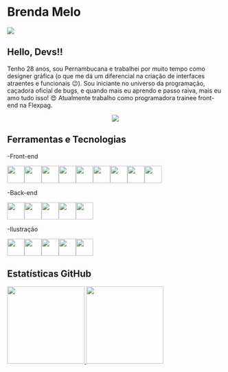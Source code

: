 # Brenda Melo
<div>
<a href="https://www.linkedin.com/in/brendamelodev" target="_blank"><img src="https://img.shields.io/badge/-LinkedIn-%230077B5?style=for-the-badge&logo=linkedin&logoColor=white" target="_blank"></a>
</div>

## Hello, Devs!!
Tenho 28 anos, sou Pernambucana e trabalhei por muito tempo como designer gráfica (o que me dá um diferencial na criação de interfaces atraentes e funcionais :wink:). Sou iniciante no universo da programação, caçadora oficial de bugs, e quando mais eu aprendo e passo raiva, mais eu amo tudo isso! :heart_eyes: Atualmente trabalho como programadora trainee front-end na Flexpag.

<p align="center">
  <img src="https://media.giphy.com/media/26BRzozg4TCBXv6QU/giphy.gif">
</p>

## Ferramentas e Tecnologias

-Front-end
  
<img src="https://cdn.jsdelivr.net/gh/devicons/devicon/icons/vscode/vscode-original.svg" width="40" height="40"/><img src="https://cdn.jsdelivr.net/gh/devicons/devicon/icons/angularjs/angularjs-original.svg" width="40" height="40"/><img src="https://cdn.jsdelivr.net/gh/devicons/devicon/icons/css3/css3-original.svg" width="40" height="40"/><img src="https://cdn.jsdelivr.net/gh/devicons/devicon/icons/html5/html5-original.svg" width="40" height="40"/><img src="https://cdn.jsdelivr.net/gh/devicons/devicon/icons/javascript/javascript-original.svg" width="40" height="40"/><img src="https://cdn.jsdelivr.net/gh/devicons/devicon/icons/typescript/typescript-original.svg" width="40" height="40"/><img src="https://cdn.jsdelivr.net/gh/devicons/devicon/icons/bootstrap/bootstrap-original.svg" width="40" height="40"/><img src="https://cdn.jsdelivr.net/gh/devicons/devicon/icons/sass/sass-original.svg" width="40" height="40"/><img src="https://cdn.jsdelivr.net/gh/devicons/devicon/icons/git/git-original.svg" width="40" height="40"/>
  
-Back-end
  
<img src="https://cdn.jsdelivr.net/gh/devicons/devicon/icons/intellij/intellij-original.svg" width="40" height="40"/><img src="https://cdn.jsdelivr.net/gh/devicons/devicon/icons/java/java-original.svg" width="40" height="40"/><img src="https://cdn.jsdelivr.net/gh/devicons/devicon/icons/spring/spring-original.svg" width="40" height="40"/><img src="https://cdn.jsdelivr.net/gh/devicons/devicon/icons/mysql/mysql-original-wordmark.svg" width="40" height="40"/><img src="https://cdn.jsdelivr.net/gh/devicons/devicon/icons/firebase/firebase-plain.svg" width="40" height="40"/>
  
-Ilustração
  
<img src="https://cdn.jsdelivr.net/gh/devicons/devicon/icons/photoshop/photoshop-plain.svg" width="40" height="40"/><img src="https://cdn.jsdelivr.net/gh/devicons/devicon/icons/illustrator/illustrator-plain.svg" width="40" height="40"/><img src="https://cdn.jsdelivr.net/gh/devicons/devicon/icons/aftereffects/aftereffects-original.svg" width="40" height="40"/><img src="https://cdn.jsdelivr.net/gh/devicons/devicon/icons/figma/figma-original.svg" width="40" height="40"/><img src="https://cdn.jsdelivr.net/gh/devicons/devicon/icons/trello/trello-plain.svg" width="40" height="40"/>

## Estatísticas GitHub

<div>
<a href="https://github.com/brendamelodev">
<img height="180em" src="https://github-readme-stats.vercel.app/api/top-langs/?username=brendamelodev&layout=compact&langs_count=7&theme=dracula"/>
<img height="180em" src="https://github-readme-stats.vercel.app/api?username=brendamelodev&show_icons=true&theme=dracula&include_all_commits=true&count_private=true"/>
</div>
